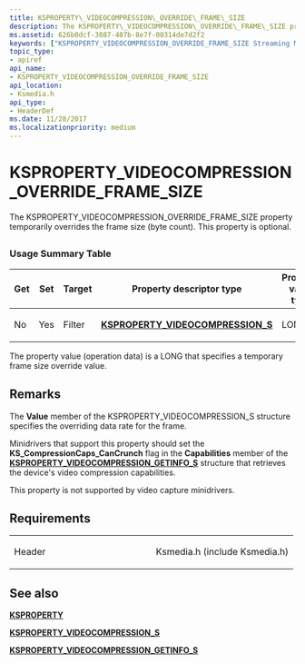```yaml
---
title: KSPROPERTY\_VIDEOCOMPRESSION\_OVERRIDE\_FRAME\_SIZE
description: The KSPROPERTY\_VIDEOCOMPRESSION\_OVERRIDE\_FRAME\_SIZE property temporarily overrides the frame size (byte count). This property is optional.
ms.assetid: 626b0dcf-3087-407b-8e7f-00314de7d2f2
keywords: ["KSPROPERTY_VIDEOCOMPRESSION_OVERRIDE_FRAME_SIZE Streaming Media Devices"]
topic_type:
- apiref
api_name:
- KSPROPERTY_VIDEOCOMPRESSION_OVERRIDE_FRAME_SIZE
api_location:
- Ksmedia.h
api_type:
- HeaderDef
ms.date: 11/28/2017
ms.localizationpriority: medium
---
```


# KSPROPERTY\_VIDEOCOMPRESSION\_OVERRIDE\_FRAME\_SIZE


The KSPROPERTY\_VIDEOCOMPRESSION\_OVERRIDE\_FRAME\_SIZE property temporarily overrides the frame size (byte count). This property is optional.

## <span id="ddk_ksproperty_videocompression_override_frame_size_ks"></span><span id="DDK_KSPROPERTY_VIDEOCOMPRESSION_OVERRIDE_FRAME_SIZE_KS"></span>


### Usage Summary Table

<table>
<colgroup>
<col width="20%" />
<col width="20%" />
<col width="20%" />
<col width="20%" />
<col width="20%" />
</colgroup>
<thead>
<tr class="header">
<th>Get</th>
<th>Set</th>
<th>Target</th>
<th>Property descriptor type</th>
<th>Property value type</th>
</tr>
</thead>
<tbody>
<tr class="odd">
<td><p>No</p></td>
<td><p>Yes</p></td>
<td><p>Filter</p></td>
<td><p><a href="https://docs.microsoft.com/windows-hardware/drivers/ddi/ksmedia/ns-ksmedia-ksproperty_videocompression_s" data-raw-source="[&lt;strong&gt;KSPROPERTY_VIDEOCOMPRESSION_S&lt;/strong&gt;](/windows-hardware/drivers/ddi/ksmedia/ns-ksmedia-ksproperty_videocompression_s)"><strong>KSPROPERTY_VIDEOCOMPRESSION_S</strong></a></p></td>
<td><p>LONG</p></td>
</tr>
</tbody>
</table>

 

The property value (operation data) is a LONG that specifies a temporary frame size override value.

Remarks
-------

The **Value** member of the KSPROPERTY\_VIDEOCOMPRESSION\_S structure specifies the overriding data rate for the frame.

Minidrivers that support this property should set the **KS\_CompressionCaps\_CanCrunch** flag in the **Capabilities** member of the [**KSPROPERTY\_VIDEOCOMPRESSION\_GETINFO\_S**](/windows-hardware/drivers/ddi/ksmedia/ns-ksmedia-ksproperty_videocompression_getinfo_s) structure that retrieves the device's video compression capabilities.

This property is not supported by video capture minidrivers.

Requirements
------------

<table>
<colgroup>
<col width="50%" />
<col width="50%" />
</colgroup>
<tbody>
<tr class="odd">
<td><p>Header</p></td>
<td>Ksmedia.h (include Ksmedia.h)</td>
</tr>
</tbody>
</table>

## See also


[**KSPROPERTY**](/windows-hardware/drivers/ddi/ks/ns-ks-ksidentifier)

[**KSPROPERTY\_VIDEOCOMPRESSION\_S**](/windows-hardware/drivers/ddi/ksmedia/ns-ksmedia-ksproperty_videocompression_s)

[**KSPROPERTY\_VIDEOCOMPRESSION\_GETINFO\_S**](/windows-hardware/drivers/ddi/ksmedia/ns-ksmedia-ksproperty_videocompression_getinfo_s)

 

